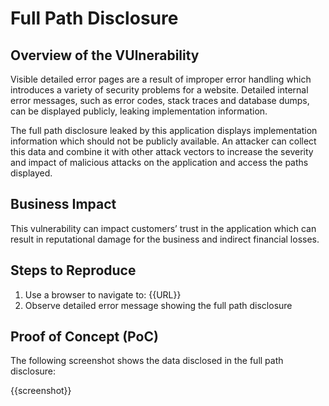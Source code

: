 # Full Path Disclosure

## Overview of the VUlnerability

Visible detailed error pages are a result of improper error handling which introduces a variety of security problems for a website. Detailed internal error messages, such as error codes, stack traces and database dumps, can be displayed publicly, leaking implementation information.

The full path disclosure leaked by this application displays implementation information which should not be publicly available. An attacker can collect this data and combine it with other attack vectors to increase the severity and impact of malicious attacks on the application and access the paths displayed.

## Business Impact

This vulnerability can impact customers’ trust in the application which can result in reputational damage for the business and indirect financial losses.

## Steps to Reproduce

1. Use a browser to navigate to: {{URL}}
1. Observe detailed error message showing the full path disclosure

## Proof of Concept (PoC)

The following screenshot shows the data disclosed in the full path disclosure:

{{screenshot}}
